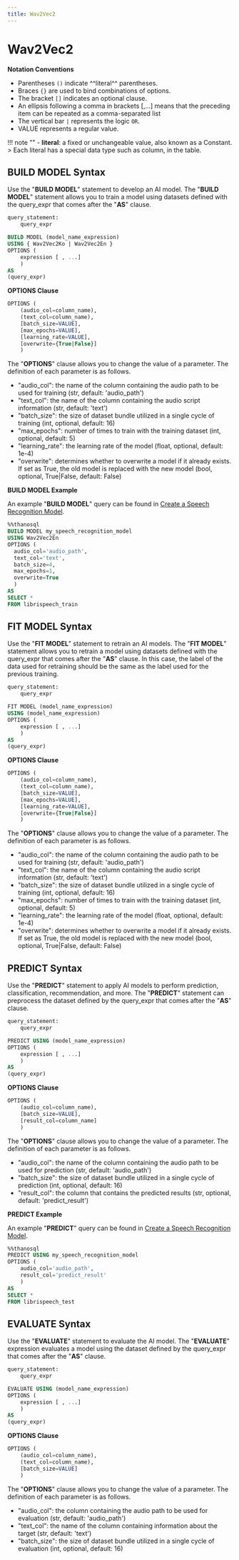 ```yaml
---
title: Wav2Vec2
---
```


# __Wav2Vec2__

__Notation Conventions__

- Parentheses `()` indicate ^^literal^^ parentheses.
- Braces `{}` are used to bind combinations of options.
- The bracket `[]` indicates an optional clause.
- An ellipsis following a comma in brackets [,...] means that the preceding item can be repeated as a comma-separated list
- The vertical bar `|` represents the logic `OR`.
- VALUE represents a regular value.

!!! note ""
    - __literal__: a fixed or unchangeable value, also known as a Constant.
    > Each literal has a special data type such as column, in the table.

## __BUILD MODEL Syntax__

Use the "__BUILD MODEL__" statement to develop an AI model. The "__BUILD MODEL__" statement allows you to train a model using datasets defined with the query_expr that comes after the "__AS__" clause.

```sql
query_statement:
    query_expr

BUILD MODEL (model_name_expression)
USING { Wav2Vec2Ko | Wav2Vec2En }
OPTIONS (
    expression [ , ...]
    )
AS
(query_expr)
```


__OPTIONS Clause__

```sql
OPTIONS (
    (audio_col=column_name),
    (text_col=column_name),
    [batch_size=VALUE],
    [max_epochs=VALUE],
    [learning_rate=VALUE],
    [overwrite={True|False}]
    )
```

The "__OPTIONS__" clause allows you to change the value of a parameter. The definition of each parameter is as follows.

- "audio_col": the name of the column containing the audio path to be used for training (str, default: 'audio_path')
- "text_col": the name of the column containing the audio script information (str, default: 'text')
- "batch_size": the size of dataset bundle utilized in a single cycle of training (int, optional, default: 16)
- "max_epochs": number of times to train with the training dataset (int, optional, default: 5)
- "learning_rate": the learning rate of the model (float, optional, default: 1e-4)
- "overwrite": determines whether to overwrite a model if it already exists. If set as True, the old model is replaced with the new model (bool, optional, True|False, default: False)

__BUILD MODEL Example__

An example "__BUILD MODEL__" query can be found in [Create a Speech Recognition Model](../../tutorials/thanosql_ml/audio_recognition/speech_recognition/).

```sql
%%thanosql
BUILD MODEL my_speech_recognition_model
USING Wav2Vec2En
OPTIONS (
  audio_col='audio_path',
  text_col='text',
  batch_size=4,
  max_epochs=1,
  overwrite=True
  )
AS
SELECT *
FROM librispeech_train
```

## __FIT MODEL Syntax__

Use the "__FIT MODEL__" statement to retrain an AI models. The "__FIT MODEL__" statement allows you to retrain a model using datasets defined with the query_expr that comes after the "__AS__" clause. In this case, the label of the data used for retraining should be the same as the label used for the previous training.

```sql
query_statement:
    query_expr

FIT MODEL (model_name_expression)
USING (model_name_expression)
OPTIONS (
    expression [ , ...]
    )
AS
(query_expr)
```

__OPTIONS Clause__

```sql
OPTIONS (
    (audio_col=column_name),
    (text_col=column_name),
    [batch_size=VALUE],
    [max_epochs=VALUE],
    [learning_rate=VALUE],
    [overwrite={True|False}]
    )
```

The "__OPTIONS__" clause allows you to change the value of a parameter. The definition of each parameter is as follows.

- "audio_col": the name of the column containing the audio path to be used for training (str, default: 'audio_path')
- "text_col": the name of the column containing the audio script information (str, default: 'text')
- "batch_size": the size of dataset bundle utilized in a single cycle of training (int, optional, default: 16)
- "max_epochs": number of times to train with the training dataset (int, optional, default: 5)
- "learning_rate": the learning rate of the model (float, optional, default: 1e-4) 
- "overwrite": determines whether to overwrite a model if it already exists. If set as True, the old model is replaced with the new model (bool, optional, True|False, default: False) 


## __PREDICT Syntax__

Use the "__PREDICT__" statement to apply AI models to perform prediction, classification, recommendation, and more. The "__PREDICT__" statement can preprocess the dataset defined by the query_expr that comes after the "__AS__" clause.

```sql
query_statement:
    query_expr

PREDICT USING (model_name_expression)
OPTIONS (
    expression [ , ...]
    )
AS
(query_expr)
```

__OPTIONS Clause__

```sql
OPTIONS (
    (audio_col=column_name),
    [batch_size=VALUE],
    [result_col=column_name]
    )
```

The "__OPTIONS__" clause allows you to change the value of a parameter. The definition of each parameter is as follows.

- "audio_col": the name of the column containing the audio path to be used for prediction (str, default: 'audio_path')
- "batch_size": the size of dataset bundle utilized in a single cycle of prediction (int, optional, default: 16)
- "result_col": the column that contains the predicted results (str, optional, default: 'predict_result')

__PREDICT Example__

An example "__PREDICT__" query can be found in [Create a Speech Recognition Model](../../tutorials/thanosql_ml/audio_recognition/speech_recognition/).

```sql
%%thanosql
PREDICT USING my_speech_recognition_model
OPTIONS (
    audio_col='audio_path',
    result_col='predict_result'
    )
AS
SELECT *
FROM librispeech_test
```

## __EVALUATE Syntax__

Use the "__EVALUATE__" statement to evaluate the AI model. The "__EVALUATE__" expression evaluates a model using the dataset defined by the query_expr that comes after the "__AS__" clause.

```sql
query_statement:
    query_expr

EVALUATE USING (model_name_expression)
OPTIONS (
    expression [ , ...]
    )
AS
(query_expr)
```

__OPTIONS Clause__

```sql
OPTIONS (
    (audio_col=column_name),
    (text_col=column_name),
    [batch_size=VALUE]
    )
```

The "__OPTIONS__" clause allows you to change the value of a parameter. The definition of each parameter is as follows.

- "audio_col": the column containing the audio path to be used for evaluation (str, default: 'audio_path')
- "text_col": the name of the column containing information about the target (str, default: 'text')
- "batch_size": the size of dataset bundle utilized in a single cycle of evaluation (int, optional, default: 16)
